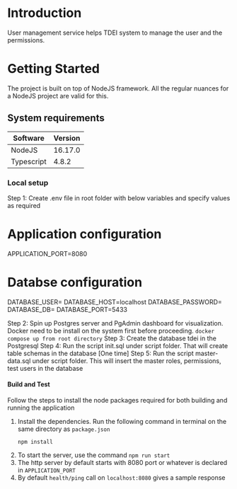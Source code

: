 # Introduction 
User management service helps TDEI system to manage the user and the permissions.

# Getting Started
The project is built on top of NodeJS framework. All the regular nuances for a NodeJS project are valid for this.

## System requirements
| Software | Version|
|----|---|
| NodeJS | 16.17.0|
| Typescript | 4.8.2 |

### Local setup
Step 1: Create .env file in root folder with below variables and specify values as required
# Application configuration
APPLICATION_PORT=8080
# Databse configuration
DATABASE_USER=
DATABASE_HOST=localhost
DATABASE_PASSWORD=
DATABASE_DB=
DATABASE_PORT=5433 

Step 2: Spin up Postgres server and PgAdmin dashboard for visualization. Docker need to be install on the system first before proceeding.
```docker compose up from root directory```
Step 3: Create the database tdei in the Postgresql
Step 4: Run the script init.sql under script folder. That will create table schemas in the database [One time]
Step 5: Run the script master-data.sql under script folder. This will insert the master roles, permissions, test users in the database

#### Build and Test
Follow the steps to install the node packages required for both building and running the application

1. Install the dependencies. Run the following command in terminal on the same directory as `package.json`
    ```shell
    npm install
    ```
2. To start the server, use the command `npm run start`
3. The http server by default starts with 8080 port or whatever is declared in `APPLICATION_PORT`
4. By default `health/ping` call on `localhost:8080` gives a sample response


